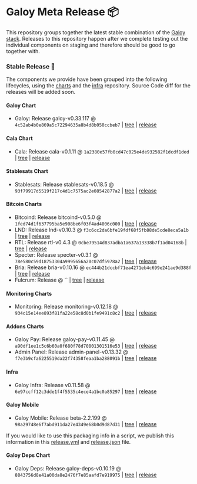 # Galoy Meta Release 📦

This repository groups together the latest stable combination of the [Galoy stack](https://github.com/GaloyMoney/awesome-galoy#tech-components).
Releases to this repository happen after we complete testing out the individual components on staging and therefore should be good to go together with.

### Stable Release 🎉

The components we provide have been grouped into the following lifecycles, using the [charts](https://github.com/GaloyMoney/charts) and the [infra](https://github.com/GaloyMoney/galoy-infra) repository.
Source Code diff for the releases will be added soon.

#### Galoy Chart
- Galoy: Release galoy-v0.33.117 @ `4c52ab4b0e869a5c72294635a8b4d8b050ccbeb7` | [tree](https://github.com/GaloyMoney/charts/tree/4c52ab4b0e869a5c72294635a8b4d8b050ccbeb7/charts/galoy) | [release](https://github.com/GaloyMoney/charts/releases/tag/galoy-v0.33.117)

#### Cala Chart
- Cala: Release cala-v0.1.11 @ `1a2380e57fb0cd47c025e4de932582f1dcdf1ded` | [tree](https://github.com/GaloyMoney/charts/tree/1a2380e57fb0cd47c025e4de932582f1dcdf1ded/charts/cala) | [release](https://github.com/GaloyMoney/charts/releases/tag/cala-v0.1.11)

#### Stablesats Chart
- Stablesats: Release stablesats-v0.18.5 @ `93f79917d5519f217c4d1c7575ac2e08542877a2` | [tree](https://github.com/GaloyMoney/charts/tree/93f79917d5519f217c4d1c7575ac2e08542877a2/charts/stablesats) | [release](https://github.com/GaloyMoney/charts/releases/tag/stablesats-v0.18.5)

#### Bitcoin Charts
- Bitcoind: Release bitcoind-v0.5.0 @ `1fed74d1f637795ba5e908be6f03f4ad4006c000` | [tree](https://github.com/GaloyMoney/charts/tree/1fed74d1f637795ba5e908be6f03f4ad4006c000/charts/bitcoind) | [release](https://github.com/GaloyMoney/charts/releases/tag/bitcoind-v0.5.0)
- LND: Release lnd-v0.10.3 @ `f3c6cc2da6bfe19fdf68f5fb88de5cde8eca5a1b` | [tree](https://github.com/GaloyMoney/charts/tree/f3c6cc2da6bfe19fdf68f5fb88de5cde8eca5a1b/charts/lnd) | [release](https://github.com/GaloyMoney/charts/releases/tag/lnd-v0.10.3)
- RTL: Release rtl-v0.4.3 @ `0cbe79514d837adba1a637a13338b7f1ad04168b` | [tree](https://github.com/GaloyMoney/charts/tree/0cbe79514d837adba1a637a13338b7f1ad04168b/charts/rtl) | [release](https://github.com/GaloyMoney/charts/releases/tag/rtl-v0.4.3)
- Specter: Release specter-v0.3.1 @ `78e580c59d18753304a9995656a20c07df5978a2` | [tree](https://github.com/GaloyMoney/charts/tree/78e580c59d18753304a9995656a20c07df5978a2/charts/specter) | [release](https://github.com/GaloyMoney/charts/releases/tag/specter-v0.3.1)
- Bria: Release bria-v0.10.16 @ `ec444b21dccbf71ea4271eb4c699e241ae9d388f` | [tree](https://github.com/GaloyMoney/charts/tree/ec444b21dccbf71ea4271eb4c699e241ae9d388f/charts/bria) | [release](https://github.com/GaloyMoney/charts/releases/tag/bria-v0.10.16)
- Fulcrum: Release  @ `` | [tree](https://github.com/GaloyMoney/charts/tree//charts/fulcrum) | [release](https://github.com/GaloyMoney/charts/releases/tag/)

#### Monitoring Charts
- Monitoring: Release monitoring-v0.12.18 @ `934c15e14ee893f81fa22e58c8d0b1fe9491c8c2` | [tree](https://github.com/GaloyMoney/charts/tree/934c15e14ee893f81fa22e58c8d0b1fe9491c8c2/charts/monitoring) | [release](https://github.com/GaloyMoney/charts/releases/tag/monitoring-v0.12.18)

#### Addons Charts
- Galoy Pay: Release galoy-pay-v0.11.45 @ `a90df1ee1c5c6b60a0f680f78d70801301516e53` | [tree](https://github.com/GaloyMoney/charts/tree/a90df1ee1c5c6b60a0f680f78d70801301516e53/charts/galoy-pay) | [release](https://github.com/GaloyMoney/charts/releases/tag/galoy-pay-v0.11.45)
- Admin Panel: Release admin-panel-v0.13.32 @ `f7e3b9cfa6225519da22f74358feaa1ba288091b` | [tree](https://github.com/GaloyMoney/charts/tree/f7e3b9cfa6225519da22f74358feaa1ba288091b/charts/admin-panel) | [release](https://github.com/GaloyMoney/charts/releases/tag/admin-panel-v0.13.32)

#### Infra

- Galoy Infra: Release v0.11.58 @ `6e97ccff12c3dde1f4f5535c4ece4a1bc0a85297` | [tree](https://github.com/GaloyMoney/galoy-infra/tree/6e97ccff12c3dde1f4f5535c4ece4a1bc0a85297) | [release](https://github.com/GaloyMoney/galoy-infra/releases/tag/v0.11.58)

#### Galoy Mobile

- Galoy Mobile: Release beta-2.2.199 @ `98a29748e6f7abd911da27e4349e68b0d9d87d31` | [tree](https://github.com/GaloyMoney/galoy-mobile/tree/98a29748e6f7abd911da27e4349e68b0d9d87d31) | [release](https://github.com/GaloyMoney/galoy-mobile/releases/tag/beta-2.2.199)

If you would like to use this packaging info in a script, we publish this information in this [release.yml](./release.yml) and [release.json](./release.json) file.

#### Galoy Deps Chart
- Galoy Deps: Release galoy-deps-v0.10.19 @ `8843756d8e41a00da8e2476f7e85aafd7e919975` | [tree](https://github.com/GaloyMoney/charts/tree/8843756d8e41a00da8e2476f7e85aafd7e919975/charts/galoy-deps) | [release](https://github.com/GaloyMoney/charts/releases/tag/galoy-deps-v0.10.19)
